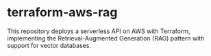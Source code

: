 # terraform-aws-rag
This repository deploys a serverless API on AWS with Terraform, implementing the Retrieval-Augmented Generation (RAG) pattern with support for vector databases.
